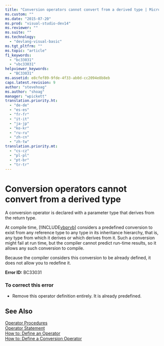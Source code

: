 ```yaml
---
title: "Conversion operators cannot convert from a derived type | Microsoft Docs"
ms.custom: ""
ms.date: "2015-07-20"
ms.prod: "visual-studio-dev14"
ms.reviewer: ""
ms.suite: ""
ms.technology: 
  - "devlang-visual-basic"
ms.tgt_pltfrm: ""
ms.topic: "article"
f1_keywords: 
  - "bc33031"
  - "vbc33031"
helpviewer_keywords: 
  - "BC33031"
ms.assetid: e8cfef89-9fde-4f33-ab0d-cc2094e8b8eb
caps.latest.revision: 9
author: "stevehoag"
ms.author: "shoag"
manager: "wpickett"
translation.priority.ht: 
  - "de-de"
  - "es-es"
  - "fr-fr"
  - "it-it"
  - "ja-jp"
  - "ko-kr"
  - "ru-ru"
  - "zh-cn"
  - "zh-tw"
translation.priority.mt: 
  - "cs-cz"
  - "pl-pl"
  - "pt-br"
  - "tr-tr"
---
```

# Conversion operators cannot convert from a derived type
A conversion operator is declared with a parameter type that derives from the return type.  
  
 At compile time, [!INCLUDE[vbprvb](../code-quality/includes/vbprvb_md.md)] considers a predefined conversion to exist from any reference type to any type in its inheritance hierarchy, that is, any type from which it derives or which derives from it. Such a conversion might fail at run time, but the compiler cannot predict run-time results, so it allows any such conversion to compile.  
  
 Because the compiler considers this conversion to be already defined, it does not allow you to redefine it.  
  
 **Error ID:** BC33031  
  
### To correct this error  
  
-   Remove this operator definition entirely. It is already predefined.  
  
## See Also  
 [Operator Procedures](/dotnet/visual-basic/language-reference/procedures/operator-procedures)   
 [Operator Statement](/dotnet/visual-basic/language-reference/statements/operator-statement)   
 [How to: Define an Operator](http://msdn.microsoft.com/en-us/Library/d4b0e253-092a-4e6e-9fe2-01f562140a29)   
 [How to: Define a Conversion Operator](http://msdn.microsoft.com/en-us/Library/54203dfa-c24b-463f-9942-d5153e89e762)